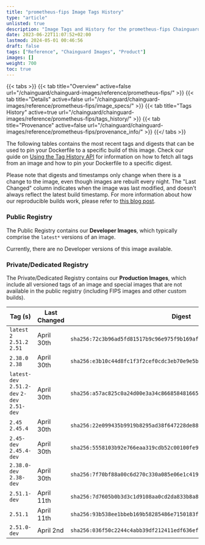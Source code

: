 ```yaml
---
title: "prometheus-fips Image Tags History"
type: "article"
unlisted: true
description: "Image Tags and History for the prometheus-fips Chainguard Image"
date: 2023-06-22T11:07:52+02:00
lastmod: 2024-05-01 00:46:56
draft: false
tags: ["Reference", "Chainguard Images", "Product"]
images: []
weight: 700
toc: true
---
```


{{< tabs >}}
{{< tab title="Overview" active=false url="/chainguard/chainguard-images/reference/prometheus-fips/" >}}
{{< tab title="Details" active=false url="/chainguard/chainguard-images/reference/prometheus-fips/image_specs/" >}}
{{< tab title="Tags History" active=true url="/chainguard/chainguard-images/reference/prometheus-fips/tags_history/" >}}
{{< tab title="Provenance" active=false url="/chainguard/chainguard-images/reference/prometheus-fips/provenance_info/" >}}
{{</ tabs >}}

The following tables contains the most recent tags and digests that can be used to pin your Dockerfile to a specific build of this image. Check our guide on [Using the Tag History API](/chainguard/chainguard-images/using-the-tag-history-api/) for information on how to fetch all tags from an image and how to pin your Dockerfile to a specific digest.

Please note that digests and timestamps only change when there is a change to the image, even though images are rebuilt every night. The "Last Changed" column indicates when the image was last modified, and doesn't always reflect the latest build timestamp. For more information about how our reproducible builds work, please refer to [this blog post](https://www.chainguard.dev/unchained/reproducing-chainguards-reproducible-image-builds).

### Public Registry
The Public Registry contains our **Developer Images**, which typically comprise the `latest*` versions of an image.

Currently, there are no Developer versions of this image available.

### Private/Dedicated Registry
The Private/Dedicated Registry contains our **Production Images**, which include all versioned tags of an image and special images that are not available in the public registry (including FIPS images and other custom builds).

| Tag (s)                                       | Last Changed | Digest                                                                    |
|-----------------------------------------------|--------------|---------------------------------------------------------------------------|
|  `latest` `2` `2.51.2` `2.51`                 | April 30th   | `sha256:72c3b96ad5fd81517b9c96e975f9b169aff902186b41331caca02fb7ad048c5c` |
|  `2.38.0` `2.38`                              | April 30th   | `sha256:e3b10c44d8fc1f3f2cef0cdc3eb70e9e5bfdc6faf0493b14fcc978e4a2a38794` |
|  `latest-dev` `2.51.2-dev` `2-dev` `2.51-dev` | April 30th   | `sha256:a57ac825c0a24d00e3a34c8668584816653193c8add80587a10a688ed0208aff` |
|  `2.45` `2.45.4`                              | April 30th   | `sha256:22e099435b9919b8295ad38f647228de889ddf61552efb9876118541ed201ae5` |
|  `2.45-dev` `2.45.4-dev`                      | April 30th   | `sha256:5558103b92e766eaa319cdb52c00100fe99714a6fe326a0b5da1cc609b6ed141` |
|  `2.38.0-dev` `2.38-dev`                      | April 30th   | `sha256:7f70bf88a00c6d270c330a085e06e1c419174b1c9eece653a9256076a35a3b83` |
|  `2.51.1-dev`                                 | April 11th   | `sha256:7d7605b0b3d3c1d9108aa0cd2da833b8a8d6030b8ddaabd0f6ce623e2a009448` |
|  `2.51.1`                                     | April 11th   | `sha256:93b538ee1bbeb169b58285486e7150183f197e98743397b9510ac4910a71f482` |
|  `2.51.0-dev`                                 | April 2nd    | `sha256:036f50c2244c4abb39df212411edf636ef28372ea7d652fc5d6609b5cd820628` |

